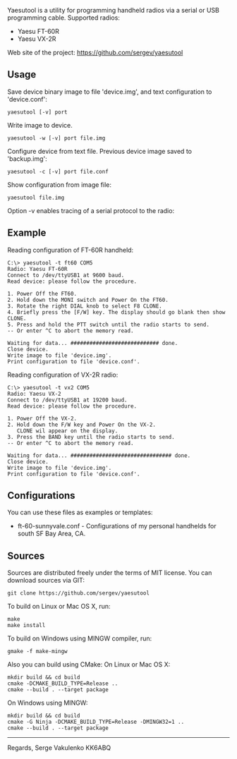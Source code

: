 
Yaesutool is a utility for programming handheld radios via a serial or USB
programming cable.  Supported radios:

 * Yaesu FT-60R
 * Yaesu VX-2R

Web site of the project: https://github.com/sergev/yaesutool


## Usage

Save device binary image to file 'device.img', and text configuration
to 'device.conf':

    yaesutool [-v] port

Write image to device.

    yaesutool -w [-v] port file.img

Configure device from text file.
Previous device image saved to 'backup.img':

    yaesutool -c [-v] port file.conf

Show configuration from image file:

    yaesutool file.img

Option -v enables tracing of a serial protocol to the radio:


## Example

Reading configuration of FT-60R handheld:

    C:\> yaesutool -t ft60 COM5
    Radio: Yaesu FT-60R
    Connect to /dev/ttyUSB1 at 9600 baud.
    Read device: please follow the procedure.

    1. Power Off the FT60.
    2. Hold down the MONI switch and Power On the FT60.
    3. Rotate the right DIAL knob to select F8 CLONE.
    4. Briefly press the [F/W] key. The display should go blank then show CLONE.
    5. Press and hold the PTT switch until the radio starts to send.
    -- Or enter ^C to abort the memory read.

    Waiting for data... ############################ done.
    Close device.
    Write image to file 'device.img'.
    Print configuration to file 'device.conf'.

Reading configuration of VX-2R radio:

    C:\> yaesutool -t vx2 COM5
    Radio: Yaesu VX-2
    Connect to /dev/ttyUSB1 at 19200 baud.
    Read device: please follow the procedure.

    1. Power Off the VX-2.
    2. Hold down the F/W key and Power On the VX-2.
       CLONE wil appear on the display.
    3. Press the BAND key until the radio starts to send.
    -- Or enter ^C to abort the memory read.

    Waiting for data... ################################ done.
    Close device.
    Write image to file 'device.img'.
    Print configuration to file 'device.conf'.

## Configurations

You can use these files as examples or templates:
 * ft-60-sunnyvale.conf  - Configurations of my personal handhelds
                           for south SF Bay Area, CA.


## Sources

Sources are distributed freely under the terms of MIT license.
You can download sources via GIT:

    git clone https://github.com/sergev/yaesutool


To build on Linux or Mac OS X, run:

    make
    make install


To build on Windows using MINGW compiler, run:

    gmake -f make-mingw


Also you can build using CMake:
On Linux or Mac OS X:

    mkdir build && cd build
    cmake -DCMAKE_BUILD_TYPE=Release ..
    cmake --build . --target package

On Windows using MINGW:

    mkdir build && cd build
    cmake -G Ninja -DCMAKE_BUILD_TYPE=Release -DMINGW32=1 ..
    cmake --build . --target package

___
Regards,
Serge Vakulenko
KK6ABQ
